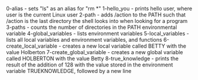 0-alias - sets "ls" as an alias for "rm *"
1-hello_you - prints hello user, where user is the current Linux user
2-path - adds /action to the PATH such that /action is the last directory the shell looks into when looking for a program
3-paths - counts the number of directories in the PATH environmental variable
4-global_variables - lists environment variables
5-local_variables - lists all local variables and environment variables, and functions
6-create_local_variable - creates a new local variable called BETTY with the value Holberton
7-create_global_variable - creates a new global variable called HOLBERTON with the value Betty
8-true_knowledge - prints the result of the addition of 128 with the value stored in the environment variable TRUEKNOWLEDGE, followed by a new line
